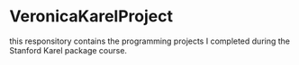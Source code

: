 # VeronicaKarelProject
this responsitory contains the programming projects I completed during the Stanford Karel package course.
